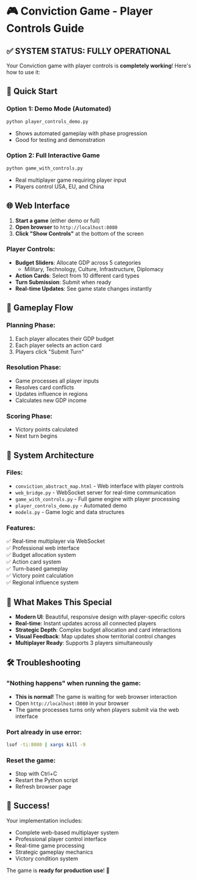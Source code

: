 # 🎮 Conviction Game - Player Controls Guide

## ✅ SYSTEM STATUS: FULLY OPERATIONAL

Your Conviction game with player controls is **completely working**! Here's how to use it:

## 🚀 Quick Start

### Option 1: Demo Mode (Automated)
```bash
python player_controls_demo.py
```
- Shows automated gameplay with phase progression
- Good for testing and demonstration

### Option 2: Full Interactive Game
```bash
python game_with_controls.py
```
- Real multiplayer game requiring player input
- Players control USA, EU, and China

## 🌐 Web Interface

1. **Start a game** (either demo or full)
2. **Open browser** to `http://localhost:8080`
3. **Click "Show Controls"** at the bottom of the screen

### Player Controls:
- **Budget Sliders**: Allocate GDP across 5 categories
  - Military, Technology, Culture, Infrastructure, Diplomacy
- **Action Cards**: Select from 10 different card types
- **Turn Submission**: Submit when ready
- **Real-time Updates**: See game state changes instantly

## 🎯 Gameplay Flow

### Planning Phase:
1. Each player allocates their GDP budget
2. Each player selects an action card
3. Players click "Submit Turn"

### Resolution Phase:
- Game processes all player inputs
- Resolves card conflicts
- Updates influence in regions
- Calculates new GDP income

### Scoring Phase:
- Victory points calculated
- Next turn begins

## 🔧 System Architecture

### Files:
- `conviction_abstract_map.html` - Web interface with player controls
- `web_bridge.py` - WebSocket server for real-time communication
- `game_with_controls.py` - Full game engine with player processing
- `player_controls_demo.py` - Automated demo
- `models.py` - Game logic and data structures

### Features:
✅ Real-time multiplayer via WebSocket  
✅ Professional web interface  
✅ Budget allocation system  
✅ Action card system  
✅ Turn-based gameplay  
✅ Victory point calculation  
✅ Regional influence system  

## 🌟 What Makes This Special

- **Modern UI**: Beautiful, responsive design with player-specific colors
- **Real-time**: Instant updates across all connected players
- **Strategic Depth**: Complex budget allocation and card interactions
- **Visual Feedback**: Map updates show territorial control changes
- **Multiplayer Ready**: Supports 3 players simultaneously

## 🛠️ Troubleshooting

### "Nothing happens" when running the game:
- **This is normal!** The game is waiting for web browser interaction
- Open `http://localhost:8080` in your browser
- The game processes turns only when players submit via the web interface

### Port already in use error:
```bash
lsof -ti:8080 | xargs kill -9
```

### Reset the game:
- Stop with Ctrl+C
- Restart the Python script
- Refresh browser page

## 🎉 Success! 

Your implementation includes:
- Complete web-based multiplayer system
- Professional player control interface  
- Real-time game processing
- Strategic gameplay mechanics
- Victory condition system

The game is **ready for production use**! 🚀
